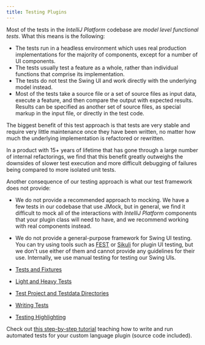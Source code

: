 ```yaml
---
title: Testing Plugins
---
```


Most of the tests in the *IntelliJ Platform* codebase are *model level functional tests*. What this means is the following:

* The tests run in a headless environment which uses real production implementations for the majority of components, except for a number of UI components.
* The tests usually test a feature as a whole, rather than individual functions that comprise its implementation.
* The tests do not test the Swing UI and work directly with the underlying model instead.
* Most of the tests take a source file or a set of source files as input data, execute a feature, and then compare the output with expected results. Results can be specified as another set of source files, as special markup in the input file, or directly in the test code.

The biggest benefit of this test approach is that tests are very stable and require very little maintenance once they have been written, no matter how much the underlying implementation is refactored or rewritten.

In a product with 15+ years of lifetime that has gone through a large number of internal refactorings, we find that this benefit greatly outweighs the downsides of slower test execution and more difficult debugging of failures being compared to more isolated unit tests.

Another consequence of our testing approach is what our test framework does not provide:

* We do not provide a recommended approach to mocking. We have a few tests in our codebase that use JMock, but in general, we find it difficult to mock all of the interactions with *IntelliJ Platform* components that your plugin class will need to have, and we recommend working with real components instead.
* We do not provide a general-purpose framework for Swing UI testing. You can try using tools such as [FEST](https://code.google.com/p/fest/) or [Sikuli](http://sikulix.com/) for plugin UI testing, but we don't use either of them and cannot provide any guidelines for their use. Internally, we use manual testing for testing our Swing UIs.

* [Tests and Fixtures](/basics/testing_plugins/tests_and_fixtures.md)
* [Light and Heavy Tests](/basics/testing_plugins/light_and_heavy_tests.md)
* [Test Project and Testdata Directories](/basics/testing_plugins/test_project_and_testdata_directories.md)
* [Writing Tests](/basics/testing_plugins/writing_tests.md)
* [Testing Highlighting](/basics/testing_plugins/testing_highlighting.md)

Check out [this step-by-step tutorial](/tutorials/writing_tests_for_plugins.md) teaching how to write and run automated tests for your custom language plugin (source code included).
